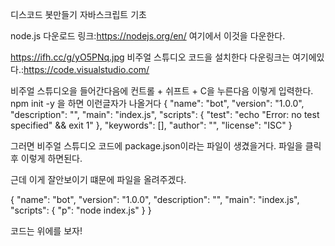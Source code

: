 디스코드 봇만들기 자바스크립트 기초

node.js 다운로드 링크:https://nodejs.org/en/
여기에서 이것을 다운한다.

https://ifh.cc/g/yO5PNq.jpg
비주얼 스튜디오 코드을 설치한다 
다운링크는 여기에있다.:https://code.visualstudio.com/

비주얼 스튜디오을 들어간다음에 컨트롤 + 쉬프트 + C을 누른다음 이렇게 입력한다.
npm init -y 
을 하면 이런글자가 나올거다
{
  "name": "bot",
  "version": "1.0.0",
  "description": "",
  "main": "index.js",
  "scripts": {
    "test": "echo \"Error: no test specified\" && exit 1"
  },
  "keywords": [],
  "author": "",
  "license": "ISC"
}


그러면 비주얼 스튜디오 코드에
package.json이라는 파일이 생겼을거다. 파일을 클릭후 이렇게 하면된다.




근데 이게 잘안보이기 떄문에 파일을 올려주겠다.















{
  "name": "bot",
  "version": "1.0.0",
  "description": "",
  "main": "index.js",
  "scripts": {
    "p": "node index.js"
  }
}





 코드는 위에를  보자!
